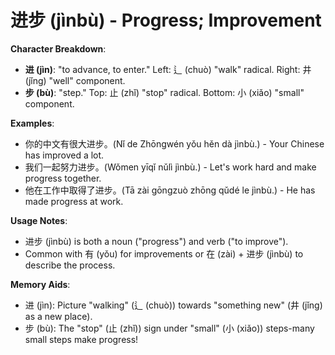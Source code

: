 # **进步 (jìnbù) - Progress; Improvement**

**Character Breakdown**:  
- **进 (jìn)**: "to advance, to enter." Left: 辶 (chuò) "walk" radical. Right: 井 (jǐng) "well" component.  
- **步 (bù)**: "step." Top: 止 (zhǐ) "stop" radical. Bottom: 小 (xiǎo) "small" component.

**Examples**:  
- 你的中文有很大进步。(Nǐ de Zhōngwén yǒu hěn dà jìnbù.) - Your Chinese has improved a lot.  
- 我们一起努力进步。(Wǒmen yīqǐ nǔlì jìnbù.) - Let's work hard and make progress together.  
- 他在工作中取得了进步。(Tā zài gōngzuò zhōng qǔdé le jìnbù.) - He has made progress at work.

**Usage Notes**:  
- 进步 (jìnbù) is both a noun ("progress") and verb ("to improve").  
- Common with 有 (yǒu) for improvements or 在 (zài) + 进步 (jìnbù) to describe the process.

**Memory Aids**:  
- 进 (jìn): Picture "walking" (辶 (chuò)) towards "something new" (井 (jǐng) as a new place).  
- 步 (bù): The "stop" (止 (zhǐ)) sign under "small" (小 (xiǎo)) steps-many small steps make progress!